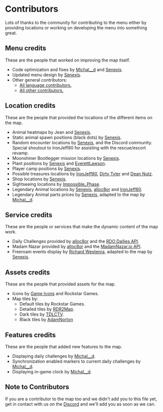 # Contributors
Lots of thanks to the community for contributing to the menu either by providing locations or working on developing the menu into something great.

## Menu credits
These are the people that worked on improving the map itself.

- Code optimization and fixes by [Michal__d](https://github.com/MichalD96) and [Senexis](https://github.com/Senexis).
- Updated menu design by [Senexis](https://github.com/Senexis).
- Other general contributors:
    * [All language contributors.](https://github.com/jeanropke/RDOMap/blob/master/langs/README.md)
    * [All other contributors.](https://github.com/jeanropke/RDOMap/graphs/contributors)

## Location credits
These are the people that provided the locations of the different items on the map.

- Animal heatmaps by Jean and [Senexis](https://github.com/Senexis).
- Static animal spawn positions (black dots) by [Senexis](https://github.com/Senexis).
- Random encounter locations by [Senexis](https://github.com/Senexis), and the Discord community. Special shoutout to IronJeff80 for assisting with the rescue/escort revamp.
- Moonshiner Bootlegger mission locations by [Senexis](https://github.com/Senexis).
- Plant positions by [Senexis](https://github.com/Senexis) and [EverettLawson](https://github.com/EverettLawson).
- Player camp positions by [Senexis](https://github.com/Senexis).
- Possible treasures locations by [IronJeff80](https://github.com/IronJeff80), [Dirty Tyler](https://www.youtube.com/channel/UC3LdKFizyou1RfkkmDUUVsg) and [Dean Nutz](https://www.youtube.com/channel/UCBSYrZQsPndOm-zckXNUItw).
- Shop locations by [Senexis](https://github.com/Senexis).
- Sightseeing locations by [Impossible_Phase](https://reddit.com/u/Impossible_Phase).
- Legendary Animal locations by [Senexis](https://github.com/Senexis), [alloc8or](https://github.com/alloc8or/) and [IronJeff80](https://github.com/IronJeff80).
- Legendary Animal parts prices by [Senexis](https://github.com/Senexis), adapted to the map by [Michal__d](https://github.com/MichalD96).

## Service credits
These are the people or services that make the dynamic content of the map work.
- Daily Challenges provided by [alloc8or](https://github.com/alloc8or/) and the [RDO Dailies API](https://rdodailies.com/).
- Madam Nazar provided by [alloc8or](https://github.com/alloc8or/) and the [MadamNazar.io API](https://madamnazar.io/).
- Freeroam events display by [Richard Westenra](https://www.richardwestenra.com/rdr2-free-roam-event-schedule), adapted to the map by [Senexis](https://github.com/Senexis).

## Assets credits
These are the people that provided assets for the map.

- Icons by [Game Icons](https://game-icons.net/) and Rockstar Games.
- Map tiles by:
    * Default tiles by Rockstar Games.
    * Detailed tiles by [RDR2Map](https://rdr2map.com/).
    * Dark tiles by [TDLCTV](https://github.com/TDLCTV).
    * Black tiles by [AdamNorton](https://github.com/AdamNortonUK)

## Features credits
These are the people that added new features to the map.
- Displaying daily challenges by [Michal__d](https://github.com/MichalD96).
- Synchronization enabled markers to current daily challenges by [Michal__d](https://github.com/MichalD96).
- Displaying in-game clock by [Michal__d](https://github.com/MichalD96).

## Note to Contributors
If you are a contributor to the map too and we didn't add you to this file yet, get in contact with us on the [Discord](https://discord.com/invite/HkU6ugT) and we'll add you as soon as we can.
